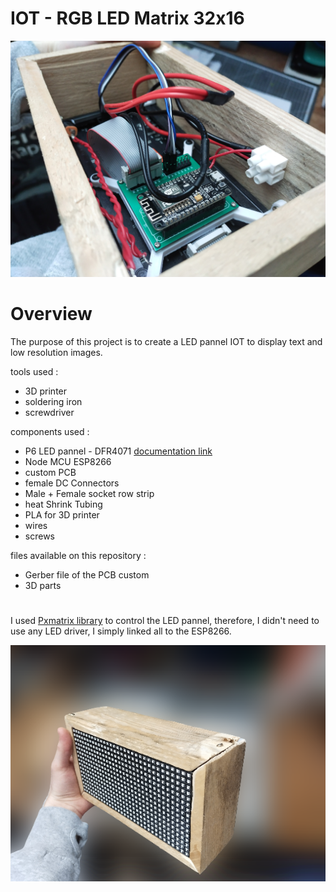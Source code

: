 # IOT - RGB LED Matrix 32x16

<picture>
  <img alt="image 1" src="/images/img_1.jpg">
</picture>

# Overview

The purpose of this project is to create a LED pannel IOT to display text and low resolution images. 

tools used :
- 3D printer
- soldering iron
- screwdriver


components used :

- P6 LED pannel - DFR4071 [documentation link](https://wiki.dfrobot.com/32x16_RGB_LED_Matrix_-_6mm_pitch_SKU_DFR0471)
- Node MCU ESP8266 
- custom PCB
- female DC Connectors
- Male + Female socket row strip
- heat Shrink Tubing
- PLA for 3D printer
- wires
- screws

files available on this repository :

- Gerber file of the PCB custom
- 3D parts 

# 

I used [Pxmatrix library](https://github.com/2dom/PxMatrix) to control the LED pannel, therefore, I didn't need to use any LED driver, I simply linked all to the ESP8266.

<picture>
  <img alt="image 1" src="/images/img_2.png">
</picture>

